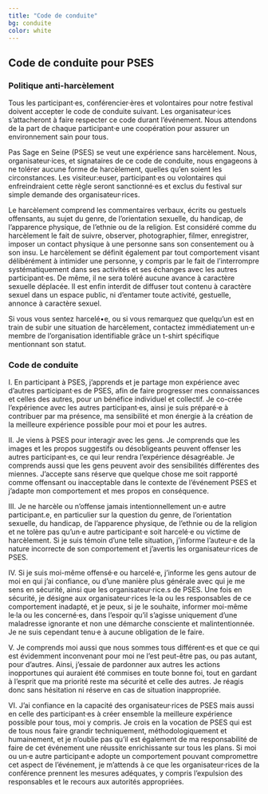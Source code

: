 ```yaml
---
title: "Code de conduite"
bg: conduite
color: white
---
```


## Code de conduite pour PSES

### Politique anti-harcèlement

Tous les participant·es, conférencier·ères et volontaires pour notre festival doivent accepter le code de conduite suivant. Les organisateur·ices s’attacheront à faire respecter ce code durant l’événement. Nous attendons de la part de chaque participant·e une coopération pour assurer un environnement sain pour tous.

Pas Sage en Seine (PSES) se veut une expérience sans harcèlement. Nous, organisateur·ices, et signataires de ce code de conduite, nous engageons à ne tolérer aucune forme de harcèlement, quelles qu’en soient les circonstances. Les visiteur:euser, participant·es ou volontaires qui enfreindraient cette règle seront sanctionné·es et exclus du festival sur simple demande des organisateur·rices.

Le harcèlement comprend les commentaires verbaux, écrits ou gestuels offensants, au sujet du genre, de l’orientation sexuelle, du handicap, de l’apparence physique, de l’ethnie ou de la religion. Est considéré comme du harcèlement le fait de suivre, observer, photographier, filmer, enregistrer, imposer un contact physique à une personne sans son consentement ou à son insu. Le harcèlement se définit également par tout comportement visant délibérément à intimider une personne, y compris par le fait de l’interrompre systématiquement dans ses activités et ses échanges avec les autres participant·es. De même, il ne sera toléré aucune avance à caractère sexuelle déplacée. Il est enfin interdit de diffuser tout contenu à caractère sexuel dans un espace public, ni d’entamer toute activité, gestuelle, annonce à caractère sexuel.

Si vous vous sentez harcelé•e, ou si vous remarquez que quelqu’un est en train de subir une situation de harcèlement, contactez immédiatement un·e membre de l’organisation identifiable grâce un t-shirt spécifique mentionnant son statut.

### Code de conduite

I. En participant à PSES, j’apprends et je partage mon expérience avec d’autres participant·es de PSES, afin de faire progresser mes connaissances et celles des autres, pour un bénéfice individuel et collectif. Je co-crée l’expérience avec les autres participant·es, ainsi je suis préparé·e à contribuer par ma présence, ma sensibilité et mon énergie à la création de la meilleure expérience possible pour moi et pour les autres.

II. Je viens à PSES pour interagir avec les gens. Je comprends que les images et les propos suggestifs ou désobligeants peuvent offenser les autres participant·es, ce qui leur rendra l’expérience désagréable. Je comprends aussi que les gens peuvent avoir des sensibilités différentes des miennes. J’accepte sans réserve que quelque chose me soit rapporté comme offensant ou inacceptable dans le contexte de l’événement PSES et j’adapte mon comportement et mes propos en conséquence.

III. Je ne harcèle ou n’offense jamais intentionnellement un·e autre participant.e, en particulier sur la question du genre, de l’orientation sexuelle, du handicap, de l’apparence physique, de l’ethnie ou de la religion et ne tolère pas qu’un·e autre participant·e soit harcelé·e ou victime de harcèlement. Si je suis témoin d’une telle situation, j’informe l’auteur·e de la nature incorrecte de son comportement et j’avertis les organisateur·rices de PSES.

IV. Si je suis moi-même offensé·e ou harcelé·e, j’informe les gens autour de moi en qui j’ai confiance, ou d’une manière plus générale avec qui je me sens en sécurité, ainsi que les organisateur·rice.s de PSES. Une fois en sécurité, je désigne aux organisateur·rices le·la ou les responsables de ce comportement inadapté, et je peux, si je le souhaite, informer moi-même le·la ou les concerné·es, dans l’espoir qu’il s’agisse uniquement d’une maladresse ignorante et non une démarche consciente et malintentionnée. Je ne suis cependant tenu·e à aucune obligation de le faire.

V. Je comprends moi aussi que nous sommes tous différent·es et que ce qui est évidemment inconvenant pour moi ne l’est peut-être pas, ou pas autant, pour d’autres. Ainsi, j’essaie de pardonner aux autres les actions inopportunes qui auraient été commises en toute bonne foi, tout en gardant à l’esprit que ma priorité reste ma sécurité et celle des autres. Je réagis donc sans hésitation ni réserve en cas de situation inappropriée.

VI. J’ai confiance en la capacité des organisateur·rices de PSES mais aussi en celle des participant·es à créer ensemble la meilleure expérience possible pour tous, moi y compris. Je crois en la vocation de PSES qui est de tous nous faire grandir techniquement, méthodologiquement et humainement, et je n’oublie pas qu’il est également de ma responsabilité de faire de cet événement une réussite enrichissante sur tous les plans. Si moi ou un·e autre participant·e adopte un comportement pouvant compromettre cet aspect de l’événement, je m’attends à ce que les organisateur·rices de la conférence prennent les mesures adéquates, y compris l’expulsion des responsables et le recours aux autorités appropriées.
